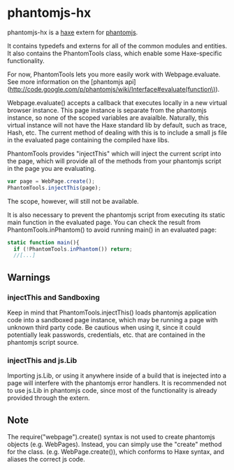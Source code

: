 # phantomjs-hx

phantomjs-hx is a [haxe](http://www.haxe.org) extern for
[phantomjs](http://phantomjs.org/).

It contains typedefs and externs for all of the common modules and entities.
It also contains the PhantomTools class, which enable some Haxe-specific
functionality.

For now,  PhantomTools lets you more easily work with Webpage.evaluate.
See more information on the [phantomjs
   api](http://code.google.com/p/phantomjs/wiki/Interface#evaluate(function\)).

Webpage.evaluate() accepts a callback that executes locally in a new virtual
browser instance. This page instance is separate from the phantomjs instance,
so none of the scoped variables are avaialble.  Naturally, this virtual
instance will not have the Haxe standard lib by default, such as trace, Hash,
etc. The current method of dealing with this is to include a small js file in
the evaluated page containing the compiled haxe libs.

PhantomTools provides "injectThis" which will inject the current script into
the page, which will provide all of the methods from your phantomjs script 
in the page you are evaluating.  

```javascript
var page = WebPage.create();
PhantomTools.injectThis(page);
```
The scope, however, will still not be available.

It is also necessary to prevent the phantomjs script from executing its static
main function in the evaluated page. You can check the result from
PhantomTools.inPhantom() to avoid running main() in an evaluated page:

```javascript
static function main(){
  if (!PhantomTools.inPhantom()) return;
  //[...]
```
## Warnings

### injectThis and Sandboxing

Keep in mind that PhantomTools.injectThis() loads phantomjs application code
into a sandboxed page instance, which may be running a page with unknown third
party code. Be cautious when using it, since it could potentially leak
passwords, credentials, etc. that are contained in the phantomjs script
source.

### injectThis and js.Lib

Importing js.Lib, or using it anywhere inside of a build that is inejected into
a page will interfere with the phantomjs error handlers.  It is recommended not
to use js.Lib in phantomjs code, since most of the functionality is already
provided through the extern.  

## Note
The require("webpage").create() syntax is not used to create phantomjs objects
(e.g. WebPages).  Instead, you can simply use  the "create" method for the
class. (e.g. WebPage.create()), which conforms to Haxe syntax, and aliases the
correct js code.

